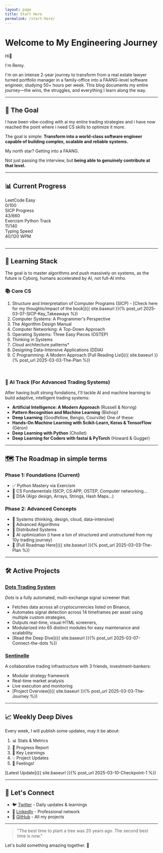 ```yaml
---
layout: page
title: Start Here
permalink: /start-here/
---
```


#  Welcome to My Engineering Journey

Hi👋

I'm Remy. 

I'm on an intense 2-year journey to transform from a real estate lawyer turned portfolio manager in a family-office into a FAANG-level software engineer, studying 50+ hours per week. 
This blog documents my entire journey—the wins, the struggles, and everything I learn along the way.


---

## 🎯 The Goal

I have been vibe-coding with ai my entire trading strategies and i have now reached the point where i need CS skills to optimize it more.

The goal is simple:
**Transform into a world-class software engineer capable of building complex, scalable and reliable systems.**

My north star? Getting into a FAANG. 

Not just passing the interview, but **being able to genuinely contribute at that level.**


---

## 📊 Current Progress

<div class="progress-section">
  <div class="progress-item">
    <div class="progress-label">LeetCode Easy</div>
    <div class="progress-bar">
      <div class="progress-fill" style="width: 0%"></div>
    </div>
    <div class="progress-text">0/100</div>
  </div>

  <div class="progress-item">
    <div class="progress-label">SICP Progress</div>
    <div class="progress-bar">
      <div class="progress-fill" style="width: 6.5%"></div>
    </div>
    <div class="progress-text">43/660</div>
  </div>

  <div class="progress-item">
    <div class="progress-label">Exercism Python Track</div>
    <div class="progress-bar">
      <div class="progress-fill" style="width: 7.9%"></div>
    </div>
    <div class="progress-text">11/140</div>
  </div>

  <div class="progress-item">
    <div class="progress-label">Typing Speed</div>
    <div class="progress-bar">
      <div class="progress-fill" style="width: 33.3%"></div>
    </div>
    <div class="progress-text">40/120 WPM</div>
  </div>
</div>
<br>


---

## 🧠 Learning Stack

The goal is to master algorithms and push massively on systems, as the future is Cyborg, humans accelerated by AI, not full-AI imho.

### 📚 Core CS
1. Structure and Interpretation of Computer Programs (SICP) - [Check here for my thoughts/impact of the book]({{ site.baseurl }}{% post_url 2025-03-07-SICP-Key_Takeaways %})
2. Computer Systems: A Programmer's Perspective
3. The Algorithm Design Manual
4. Computer Networking: A Top-Down Approach
5. Operating Systems: Three Easy Pieces (OSTEP)
6. Thinking in Systems
7. Cloud architecture patterns*
8. Designing Data-Intensive Applications (DDIA)
9. C Programming: A Modern Approach
[Full Reading List]({{ site.baseurl }}{% post_url 2025-03-03-The-Plan %})
<br>

### 🤖 AI Track (For Advanced Trading Systems)

After having built strong fondations, I'll tackle AI and machine learning to build adaptive, intelligent trading systems:
- **Artificial Intelligence: A Modern Approach** (Russell & Norvig)
- **Pattern Recognition and Machine Learning** (Bishop)
- **Deep Learning** (Goodfellow, Bengio, Courville)
One of these:
- **Hands-On Machine Learning with Scikit-Learn, Keras & TensorFlow** (Géron)
- **Deep Learning with Python** (Chollet)
- **Deep Learning for Coders with fastai & PyTorch** (Howard & Gugger)

---

## 🗺️ The Roadmap in simple terms

### Phase 1: Foundations (Current)
- ✅ Python Mastery via Exercism
- 🔄 CS Fundamentals (SICP, CS:APP, OSTEP, Computer networking...
- 🔄 DSA (Algo design, Arrays, Strings, Hash Maps...)


### Phase 2: Advanced Concepts
- 🔄 Systems (thinking, design, cloud, data-intensive)
- 🔲 Advanced Algorithms
- 🔲 Distributed Systems
- 🔲 AI optimization (i have a ton of structured and unstructured from my 10y trading journey)
- 🔲 [Full Roadmap Here]({{ site.baseurl }}{% post_url 2025-03-03-The-Plan %})


--- 

## 🛠️ Active Projects

### [Dots Trading System](https://github.com/Rae699/Dots)

*Dots* is a fully automated, multi-exchange signal screener that:
- Fetches data across all cryptocurrencies listed on Binance,
- Automates signal detection across 14 timeframes per asset using multiple custom strategies,
- Outputs real-time, visual HTML screeners,
- Modularized into 65 distinct modules for easy maintenance and scalability.
- [Read the Deep Dive]({{ site.baseurl }}{% post_url 2025-03-07-Connect-the-dots %})

### [Sentinelle](https://github.com/SentiCap/SentinelleCap)

A collaborative trading infrastructure with 3 friends, investment-bankers:
- Modular strategy framework
- Real-time market analysis
- Live execution and monitoring
- [Project Overview]({{ site.baseurl }}{% post_url 2025-03-03-The-Journey %})


---

## 📈 Weekly Deep Dives

Every week, I will publish some updates, may it be about:
1. 📊 Stats & Metrics
2. 📝 Progress Report
3. 🧠 Key Learnings
4. 💡 Project Updates
5. 💌 Feelings!

[Latest Update]({{ site.baseurl }}{% post_url 2025-03-10-Checkpoint-1 %})


---

## 🤝 Let's Connect

- 🐦 [Twitter](https://twitter.com/SolTae_) - Daily updates & learnings
- 💼 [LinkedIn](https://www.linkedin.com/in/remy-charras/) - Professional network
- 🔨 [GitHub](https://github.com/Rae699) - All my projects


---

> "The best time to plant a tree was 20 years ago. The second best time is now."

Let's build something amazing together. 🚀 



